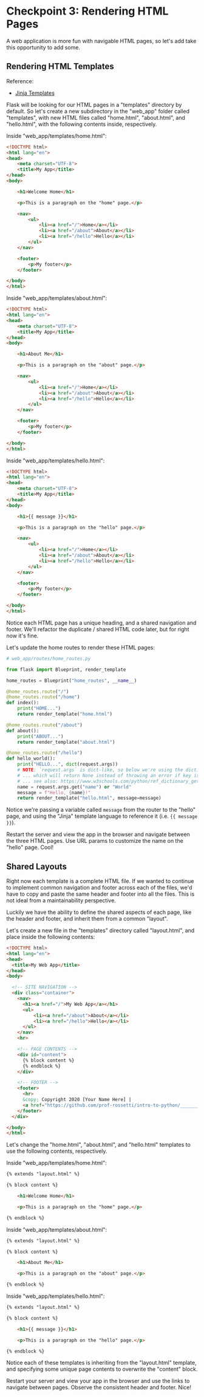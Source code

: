 
# Checkpoint 3: Rendering HTML Pages

A web application is more fun with navigable HTML pages, so let's add take this opportunity to add some.

## Rendering HTML Templates

Reference:
  + [Jinja Templates](https://jinja.palletsprojects.com/en/2.11.x/)

Flask will be looking for our HTML pages in a "templates" directory by default. So let's create a new subdirectory in the "web_app" folder called "templates", with new HTML files called "home.html", "about.html", and "hello.html", with the following contents inside, respectively.


Inside "web_app/templates/home.html":

```html
<!DOCTYPE html>
<html lang="en">
<head>
    <meta charset="UTF-8">
    <title>My App</title>
</head>
<body>

    <h1>Welcome Home</h1>

    <p>This is a paragraph on the "home" page.</p>

    <nav>
        <ul>
            <li><a href="/">Home</a></li>
            <li><a href="/about">About</a></li>
            <li><a href="/hello">Hello</a></li>
        </ul>
    </nav>

    <footer>
        <p>My footer</p>
    </footer>

</body>
</html>

```

Inside "web_app/templates/about.html":


```html
<!DOCTYPE html>
<html lang="en">
<head>
    <meta charset="UTF-8">
    <title>My App</title>
</head>
<body>

    <h1>About Me</h1>

    <p>This is a paragraph on the "about" page.</p>

    <nav>
        <ul>
            <li><a href="/">Home</a></li>
            <li><a href="/about">About</a></li>
            <li><a href="/hello">Hello</a></li>
        </ul>
    </nav>

    <footer>
        <p>My footer</p>
    </footer>

</body>
</html>

```

Inside "web_app/templates/hello.html":

```html
<!DOCTYPE html>
<html lang="en">
<head>
    <meta charset="UTF-8">
    <title>My App</title>
</head>
<body>

    <h1>{{ message }}</h1>

    <p>This is a paragraph on the "hello" page.</p>

    <nav>
        <ul>
            <li><a href="/">Home</a></li>
            <li><a href="/about">About</a></li>
            <li><a href="/hello">Hello</a></li>
        </ul>
    </nav>

    <footer>
        <p>My footer</p>
    </footer>

</body>
</html>

```

Notice each HTML page has a unique heading, and a shared navigation and footer. We'll refactor the duplicate / shared HTML code later, but for right now it's fine.

Let's update the home routes to render these HTML pages:

```py
# web_app/routes/home_routes.py

from flask import Blueprint, render_template

home_routes = Blueprint("home_routes", __name__)

@home_routes.route("/")
@home_routes.route("/home")
def index():
    print("HOME...")
    return render_template("home.html")

@home_routes.route("/about")
def about():
    print("ABOUT...")
    return render_template("about.html")

@home_routes.route("/hello")
def hello_world():
    print("HELLO...", dict(request.args))
    # NOTE: `request.args` is dict-like, so below we're using the dictionary's `get()` method,
    # ... which will return None instead of throwing an error if key is not present
    # ... see also: https://www.w3schools.com/python/ref_dictionary_get.asp
    name = request.args.get("name") or "World"
    message = f"Hello, {name}!"
    return render_template("hello.html", message=message)

```

Notice we're passing a variable called `message` from the router to the "hello" page, and using the "Jinja" template language to reference it (i.e. `{{ message }}`).

Restart the server and view the app in the browser and navigate between the three HTML pages. Use URL params to customize the name on the "hello" page. Cool!


## Shared Layouts

Right now each template is a complete HTML file. If we wanted to continue to implement common navigation and footer across each of the files, we'd have to copy and paste the same header and footer into all the files. This is not ideal from a maintainability perspective.

Luckily we have the ability to define the shared aspects of each page, like the header and footer, and inherit them from a common "layout".

Let's create a new file in the "templates" directory called "layout.html", and place inside the following contents:

```html
<!DOCTYPE html>
<html lang="en">
<head>
  <title>My Web App</title>
</head>
<body>

  <!-- SITE NAVIGATION -->
  <div class="container">
    <nav>
      <h1><a href="/">My Web App</a></h1>
      <ul>
          <li><a href="/about">About</a></li>
          <li><a href="/hello">Hello</a></li>
      </ul>
    </nav>
    <hr>

    <!-- PAGE CONTENTS -->
    <div id="content">
      {% block content %}
      {% endblock %}
    </div>

    <!-- FOOTER -->
    <footer>
      <hr>
      &copy; Copyright 2020 [Your Name Here] |
      <a href="https://github.com/prof-rossetti/intro-to-python/_______________">source</a>
    </footer>
  </div>

</body>
</html>
```

Let's change the "home.html", "about.html", and "hello.html" templates to use the following contents, respectively.

Inside "web_app/templates/home.html":

```html
{% extends "layout.html" %}

{% block content %}

    <h1>Welcome Home</h1>

    <p>This is a paragraph on the "home" page.</p>

{% endblock %}
```

Inside "web_app/templates/about.html":


```html
{% extends "layout.html" %}

{% block content %}

    <h1>About Me</h1>

    <p>This is a paragraph on the "about" page.</p>

{% endblock %}
```

Inside "web_app/templates/hello.html":


```html
{% extends "layout.html" %}

{% block content %}

    <h1>{{ message }}</h1>

    <p>This is a paragraph on the "hello" page.</p>

{% endblock %}
```


Notice each of these templates is inheriting from the "layout.html" template, and specifying some unique page contents to overwrite the "content" block.



Restart your server and view your app in the browser and use the links to navigate between pages. Observe the consistent header and footer. Nice!
